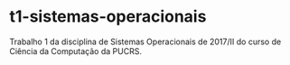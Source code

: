 # t1-sistemas-operacionais
Trabalho 1 da disciplina de Sistemas Operacionais de 2017/II do curso de Ciência da Computação da PUCRS.
